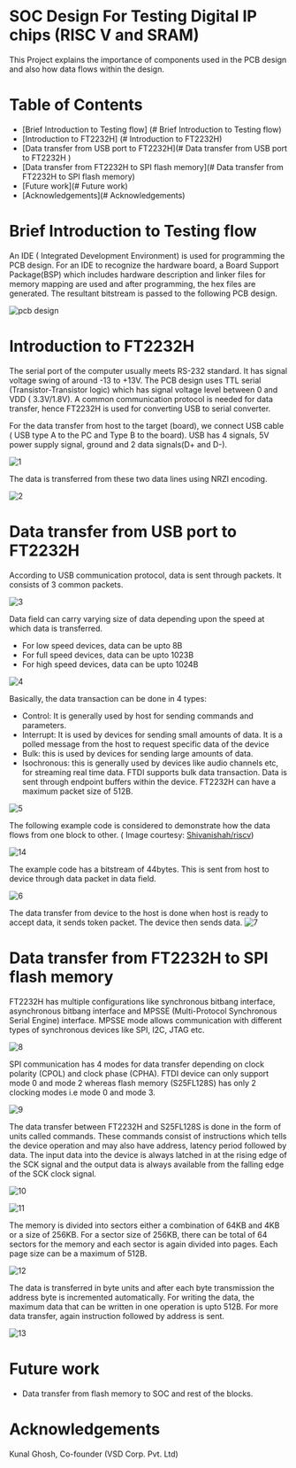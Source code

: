 # SOC Design For Testing Digital IP chips (RISC V and SRAM)
This Project explains the importance of components used in the PCB design and also how data flows within the design.

# Table of Contents
- [Brief Introduction to Testing flow] (# Brief Introduction to Testing flow)
- [Introduction to FT2232H] (# Introduction to FT2232H)
- [Data transfer from USB port to FT2232H](# Data transfer from USB port to FT2232H )
- [Data transfer from FT2232H to SPI flash memory](# Data transfer from FT2232H to SPI flash memory)
- [Future work](# Future work)
- [Acknowledgements](# Acknowledgements)


# Brief Introduction to Testing flow
An IDE ( Integrated Development Environment) is used for programming the PCB design. For an IDE to recognize the hardware board, a Board Support Package(BSP) which includes hardware description and linker files for memory mapping are used and after programming, the hex files are generated. The resultant bitstream is passed to the following PCB design.

![pcb design](https://user-images.githubusercontent.com/74853558/99901876-d6eb3500-2cdf-11eb-98e2-f7399bf56f47.jpg)

# Introduction to FT2232H
The serial port of the computer usually meets RS-232 standard. It has signal voltage swing of around -13 to +13V. The PCB design uses TTL serial (Transistor-Transistor logic) which has signal voltage level between 0 and VDD ( 3.3V/1.8V). A common communication protocol is needed for data transfer, hence FT2232H is used for converting USB to serial converter.
  
  For the data transfer from host to the target (board), we connect USB cable ( USB type A to the PC and Type B to the board).  USB has 4 signals, 5V power supply signal, ground and 2 data signals(D+ and D-). 

![1](https://user-images.githubusercontent.com/74853558/99901951-50832300-2ce0-11eb-83eb-0b9878771b1e.jpg)

The data is transferred from these two data lines using NRZI encoding.

![2](https://user-images.githubusercontent.com/74853558/99904990-128ffa00-2cf4-11eb-8bde-f9693f8e3624.jpg)

# Data transfer from USB port to FT2232H

According to USB communication protocol, data is sent through packets. It consists of 3 common packets.

![3](https://user-images.githubusercontent.com/74853558/99904992-13c12700-2cf4-11eb-96e3-813c6a7b75de.jpg) 

Data field can carry varying size of data depending upon the speed at which data is transferred.
- For low speed devices, data can be upto 8B
- For full speed devices, data can be upto 1023B
- For high speed devices, data can be upto 1024B

![4](https://user-images.githubusercontent.com/74853558/99904993-1459bd80-2cf4-11eb-8905-544269d66b9f.jpg)

Basically, the data transaction can be done in 4 types:
- Control: It is generally used by host for sending commands and parameters.
- Interrupt: It is used by devices for sending small amounts of data. It is a polled message from the host to request specific data of the device
- Bulk: this is used by devices for sending large amounts of data. 
- Isochronous: this is generally used by devices like audio channels etc, for streaming real time data. 
FTDI supports bulk data transaction. Data is sent through endpoint buffers within the device. FT2232H can have a maximum packet size of 512B.

![5](https://user-images.githubusercontent.com/74853558/99904994-14f25400-2cf4-11eb-9d85-3402415096fe.jpg)

The following example code is considered to demonstrate how the data flows from one block to other. ( Image courtesy: [Shivanishah/riscv](https://github.com/shivanishah269/risc-v-core/blob/master/Images/main_ABI.png))

![14](https://user-images.githubusercontent.com/74853558/99946186-f3e53e00-2d9b-11eb-94d2-cc161b408bdc.jpg)

The example code has a bitstream of 44bytes. This is sent from host to device through data packet in data field.

![6](https://user-images.githubusercontent.com/74853558/99905235-a57d6400-2cf5-11eb-9f23-9140bd84b50f.jpg)

The data transfer from device to the host is done when host is ready to accept data, it sends token packet. The device then sends data.
![7](https://user-images.githubusercontent.com/74853558/99905237-a7472780-2cf5-11eb-8387-13a4a12ac96b.jpg)

# Data transfer from FT2232H to SPI flash memory

FT2232H has multiple configurations like synchronous bitbang interface, asynchronous bitbang interface and MPSSE (Multi-Protocol Synchronous Serial Engine) interface. MPSSE mode allows communication with different types of synchronous devices like SPI, I2C, JTAG etc.

![8](https://user-images.githubusercontent.com/74853558/99904997-158aea80-2cf4-11eb-925a-c565d1dcbe6b.jpg)

SPI communication has 4 modes for data transfer depending on clock polarity (CPOL) and clock phase (CPHA).  FTDI device can only support mode 0 and mode 2 whereas flash memory (S25FL128S) has only 2 clocking modes i.e mode 0 and mode 3.

![9](https://user-images.githubusercontent.com/74853558/99904999-16238100-2cf4-11eb-9220-c5b521bf7785.jpg)

The data transfer between FT2232H and S25FL128S is done in the form of units called commands. These commands consist of instructions which tells the device operation and may also have address, latency period followed by data. The input data into the device is always latched in at the rising edge of the SCK signal and the output data is always available from the falling edge of the SCK clock signal.

![10](https://user-images.githubusercontent.com/74853558/99905000-16bc1780-2cf4-11eb-9f24-1c89a508696d.jpg)

![11](https://user-images.githubusercontent.com/74853558/99905001-16bc1780-2cf4-11eb-96d1-caabca6888cc.jpg)

The memory is divided into sectors either a combination of 64KB and 4KB or a size of 256KB. For a sector size of 256KB, there can be total of 64 sectors for the memory and each sector is again divided into pages. Each page size can be a maximum of 512B. 

![12](https://user-images.githubusercontent.com/74853558/99905002-1754ae00-2cf4-11eb-8c51-300a52c790a7.jpg)

The data is transferred in byte units and after each byte transmission the address byte is incremented automatically. For writing the data, the maximum data that can be written in one operation is upto 512B. For more data transfer, again instruction followed by address is sent.

![13](https://user-images.githubusercontent.com/74853558/99905003-1754ae00-2cf4-11eb-8f00-3c057b3d4974.jpg)

# Future work
- Data transfer from flash memory to SOC and rest of the blocks.

# Acknowledgements
Kunal Ghosh, Co-founder (VSD Corp. Pvt. Ltd)

